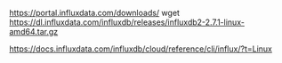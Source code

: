 
https://portal.influxdata.com/downloads/
wget https://dl.influxdata.com/influxdb/releases/influxdb2-2.7.1-linux-amd64.tar.gz


https://docs.influxdata.com/influxdb/cloud/reference/cli/influx/?t=Linux
